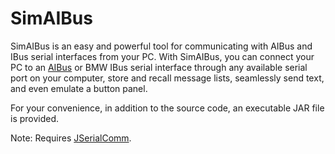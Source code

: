 # SimAIBus
SimAIBus is an easy and powerful tool for communicating with AIBus and IBus serial interfaces from your PC. With SimAIBus, you can connect your PC to an [AIBus](https://github.com/AidFTech/AIBus-Universal-Auto-Infotainment-System) or BMW IBus serial interface through any available serial port on your computer, store and recall message lists, seamlessly send text, and even emulate a button panel.

For your convenience, in addition to the source code, an executable JAR file is provided.

Note: Requires [JSerialComm](https://github.com/Fazecast/jSerialComm.git).
